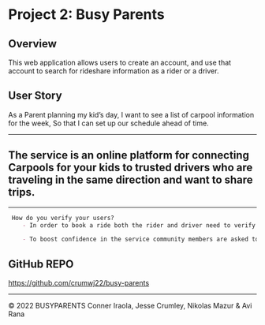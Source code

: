 #  Project 2: Busy Parents

## Overview
This web application allows users to create an account, and use that account to search for rideshare information as a rider or a driver. 

## User Story
As a Parent planning my kid’s day,
I want to see a list of carpool information for the week,
So that I can set up our schedule ahead of time.

---
## The service is an online platform for connecting Carpools for your kids to trusted drivers who are traveling in the same direction and want to share trips. 
---
```md
 How do you verify your users?
    - In order to book a ride both the rider and driver need to verify their phone numbers and login using Facebook. Your phone number will only be shown to each other after you book a ride.

    - To boost confidence in the service community members are asked to use their real names (not nicknames) and real images only. Both driver and passenger will be able to view each other’s profile and have the choice of who they will or will not ride with. Both sides have to agree for the ride to take place. (source:https://moovit.com/carpool/)

```

## GitHub REPO

https://github.com/crumwj22/busy-parents


---
© 2022 BUSYPARENTS Conner Iraola, Jesse Crumley, Nikolas Mazur & Avi Rana
